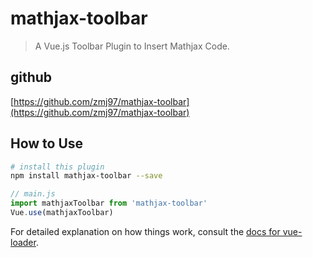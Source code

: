# mathjax-toolbar

> A Vue.js Toolbar Plugin to Insert Mathjax Code.

## github
[https://github.com/zmj97/mathjax-toolbar](https://github.com/zmj97/mathjax-toolbar)

## How to Use

``` bash
# install this plugin
npm install mathjax-toolbar --save
```

```js
// main.js
import mathjaxToolbar from 'mathjax-toolbar'
Vue.use(mathjaxToolbar)
```

For detailed explanation on how things work, consult the [docs for vue-loader](http://vuejs.github.io/vue-loader).
